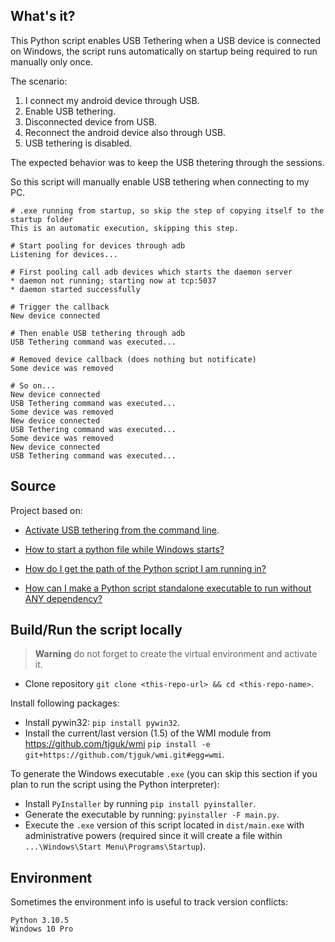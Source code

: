 ## What's it?

This Python script enables USB Tethering when a USB device is connected on Windows, the script runs automatically on startup being required to run manually only once.

The scenario:

1. I connect my android device through USB.
2. Enable USB tethering.
3. Disconnected device from USB.
4. Reconnect the android device also through USB.
5. USB tethering is disabled.

The expected behavior was to keep the USB thetering through the sessions.

So this script will manually enable USB tethering when connecting to my PC.

```shell
# .exe running from startup, so skip the step of copying itself to the startup folder
This is an automatic execution, skipping this step.

# Start pooling for devices through adb
Listening for devices...

# First pooling call adb devices which starts the daemon server
* daemon not running; starting now at tcp:5037
* daemon started successfully

# Trigger the callback
New device connected

# Then enable USB tethering through adb
USB Tethering command was executed...

# Removed device callback (does nothing but notificate)
Some device was removed

# So on...
New device connected
USB Tethering command was executed...
Some device was removed
New device connected
USB Tethering command was executed...
Some device was removed
New device connected
USB Tethering command was executed...
```

## Source

Project based on:

- [Activate USB tethering from the command line](https://android.stackexchange.com/questions/29954/activate-usb-tethering-from-the-command-line).

- [How to start a python file while Windows starts?](https://stackoverflow.com/questions/4438020/how-to-start-a-python-file-while-windows-starts)

- [How do I get the path of the Python script I am running in?](https://stackoverflow.com/questions/595305/how-do-i-get-the-path-of-the-python-script-i-am-running-in)

- [How can I make a Python script standalone executable to run without ANY dependency?](https://stackoverflow.com/questions/5458048/how-can-i-make-a-python-script-standalone-executable-to-run-without-any-dependen)

## Build/Run the script locally

> **Warning** do not forget to create the virtual environment and activate it.

- Clone repository `git clone <this-repo-url> && cd <this-repo-name>`.

Install following packages:

- Install pywin32: `pip install pywin32`.
- Install the current/last version (1.5) of the WMI module from https://github.com/tjguk/wmi `pip install -e git+https://github.com/tjguk/wmi.git#egg=wmi`.

To generate the Windows executable `.exe` (you can skip this section if you plan to run the script using the Python interpreter):

- Install `PyInstaller` by running `pip install pyinstaller`.
- Generate the executable by running: `pyinstaller -F main.py`.
- Execute the `.exe` version of this script located in `dist/main.exe` with administrative powers (required since it will create a file within `...\Windows\Start Menu\Programs\Startup`).

## Environment

Sometimes the environment info is useful to track version conflicts:

```
Python 3.10.5
Windows 10 Pro
```
